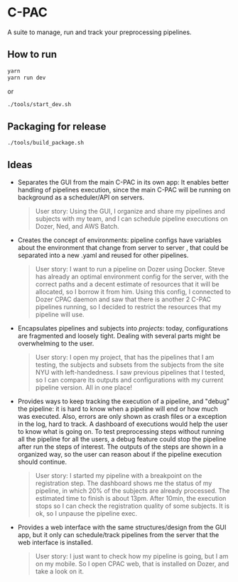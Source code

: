 # C-PAC

A suite to manage, run and track your preprocessing pipelines.

## How to run

```bash
yarn
yarn run dev
```
 or

```bash
./tools/start_dev.sh
```

## Packaging for release

```bash
./tools/build_package.sh
```



## Ideas

* Separates the GUI from the main C-PAC in its own app: It enables better handling of pipelines execution, since the main C-PAC will be running on background as a scheduler/API on servers.

  > User story: Using the GUI, I organize and share my pipelines and subjects with my team, and I can schedule pipeline executions on Dozer, Ned, and AWS Batch.

* Creates the concept of environments: pipeline configs have variables about the environment that change from server to server , that could be separated into a new .yaml and reused for other pipelines.

  > User story: I want to run a pipeline on Dozer using Docker. Steve has already an optimal environment config for the server, with the correct paths and a decent estimate of resources that it will be allocated, so I borrow it from him. Using this config, I connected to Dozer CPAC daemon and saw that there is another 2 C-PAC pipelines running, so I decided to restrict the resources that my pipeline will use.
    
* Encapsulates pipelines and subjects into *projects*: today, configurations are fragmented and loosely tight. Dealing with several parts might be overwhelming to the user.

  > User story: I open my project, that has the pipelines that I am testing, the subjects and subsets from the subjects from the site NYU with left-handedness. I saw previous pipelines that I tested, so I can compare its outputs and configurations with my current pipeline version. All in one place!

* Provides ways to keep tracking the execution of a pipeline, and "debug" the pipeline: it is hard to know when a pipeline will end or how much was executed. Also, errors are only shown as crash files or a exception in the log, hard to track. A dashboard of executions would help the user to know what is going on. To test preprocessing steps without running all the pipeline for all the users, a debug feature could stop the pipeline after run the steps of interest. The outputs of the steps are shown in a organized way, so the user can reason about if the pipeline execution should continue. 

  > User story: I started my pipeline with a breakpoint on the registration step. The dashboard shows me the status of my pipeline, in which 20% of the subjects are already processed. The estimated time to finish is about 13pm. After 10min, the execution stops so I can check the registration quality of some subjects. It is ok, so I unpause the pipeline exec.

* Provides a web interface with the same structures/design from the GUI app, but it only can schedule/track pipelines from the server that the web interface is installed.

  > User story: I just want to check how my pipeline is going, but I am on my mobile. So I open CPAC web, that is installed on Dozer, and take a look on it.
